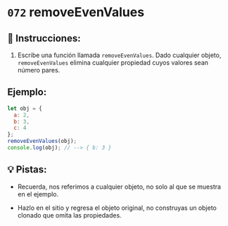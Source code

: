# `072` removeEvenValues

## 📝 Instrucciones:

1. Escribe una función llamada `removeEvenValues`. Dado cualquier objeto, `removeEvenValues` elimina cualquier propiedad cuyos valores sean número pares.

## Ejemplo:

```Javascript
let obj = {
  a: 2,
  b: 3,
  c: 4
};
removeEvenValues(obj);
console.log(obj); // --> { b: 3 }
```
## 💡 Pistas:

+ Recuerda, nos referimos a cualquier objeto, no solo al que se muestra en el ejemplo.

+ Hazlo en el sitio y regresa el objeto original, no construyas un objeto clonado que omita las propiedades.


